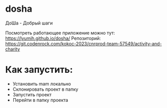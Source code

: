 # dosha

ДоШа - Добрый шаги

Посмотреть работающее приложение можно тут: https://lyumih.github.io/dosha/
Репозиторий: https://git.codenrock.com/kokoc-2023/cnrprod-team-57549/activity-and-charity

# Как запустить:
- Установить mam локально
- Склонировать проект в папку
- Запустить проект
- Перейти в папку проекта
